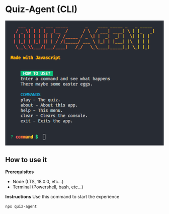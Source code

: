 <h1 align="left">
    Quiz-Agent (CLI)
</h1>

![Demo](./assets/demo.png)
## How to use it
**Prerequisites** 
- Node (LTS, 18.0.0, etc...)
- Terminal (Powershell, bash, etc...)

**Instructions**
Use this command to start the experience
```
npx quiz-agent
``` 
